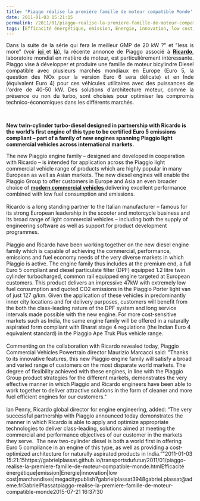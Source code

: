 ```yaml
---
title: "Piaggo réalise la première famille de moteur compatible Monde''"
date: 2011-01-03 15:21:15
permalink: /2011/01/piaggo-realise-la-premiere-famille-de-moteur-compatible-monde.html
tags: [Efficacité énergétique, emission, Energie, innovation, low cost, marchandises, megacity]
---
```


<p style="text-align: justify">Dans la suite de la série qui fera le meilleur GMP de 20 kW ?" et "less is more" (voir <strong><a href="https://gabrielplassat.github.io/transportsdufutur/2010/01/qui-sera-capable-de-faire-un-gmp-de-20-kw-au-meilleur-prix-.html"" target=""_blank"">ici </a></strong>et <strong><a href="https://gabrielplassat.github.io/transportsdufutur/2010/03/less-is-more-2.html"" target=""_blank"">là</a></strong>), la récente annonce de Piaggo associé à <strong><a href=""http://www.ricardo.com/News--Media/Press-releases/News-releases1/2010/Ricardo-cooperates-with-Piaggio-on-development-of-clean-and-fuel-efficient-light-commercial-vehicle-engine-family/"" target=""_blank"">Ricardo</a></strong>, laboratoire mondial en matière de moteur, est particulièrement intéressante. Piaggo vise à développer et produire une famille de moteur bicylindre Diesel compatible avec plusieurs marchés mondiaux en Europe (Euro 5, la question des NOx pour la version Euro 6 sera délicate) et en Inde (équivalent Euro 4) pour ces véhicules utilitaires avec des puissances de l'ordre de 40-50 kW. Des solutions d'architecture moteur, comme la présence ou non du turbo, sont choisies pour optimiser les compromis technico-économiques dans les différents marchés.</p> <p style=""text-align: justify""><a href="https://gabrielplassat.github.io/transportsdufutur/wp-content/uploads/sites/6/old/6a0120a66d2ad4970b0148c744d1db970c-800wi.jpg"" rel=""lightbox""><img alt=""Piaggo2"" class=""asset  asset-image at-xid-6a0120a66d2ad4970b0148c744d1db970c"" src=""/wp-content/uploads/sites/6/old/6a0120a66d2ad4970b0148c744d1db970c-500wi.jpg"" style=""margin-left: automargin-right: auto"" title=""Piaggo2"" /></a> </p> <p style=""text-align: justify""><strong>New twin-cylinder turbo-diesel designed in partnership with Ricardo is the world’s first engine of this type to be certified Euro 5 emissions compliant – part of a family of new engines spanning Piaggio light commercial vehicles across international markets. </strong></p>  <!--more-->  The new Piaggio engine family – designed and developed in cooperation with Ricardo – is intended for application across the Piaggio light commercial vehicle range of products which are highly popular in many European as well as Asian markets. The new diesel engines will enable the Piaggio Group to offer customers in Europe and Asia an even broader choice of <strong><a href=""http://piaggio.co.in/Category/products/choose-your-ape.aspx"" target=""_blank"">modern commercial vehicles </a></strong>delivering excellent performance combined with low fuel consumption and emissions.<br /><br />Ricardo is a long standing partner to the Italian manufacturer – famous for its strong European leadership in the scooter and motorcycle business and its broad range of light commercial vehicles – including both the supply of engineering software as well as support for product development programmes.<br /><br />Piaggio and Ricardo have been working together on the new diesel engine family which is capable of achieving the commercial, performance, emissions and fuel economy needs of the very diverse markets in which Piaggio is active. The engine family thus includes at the premium end, a full Euro 5 compliant and diesel particulate filter (DPF) equipped 1.2 litre twin cylinder turbocharged, common rail equipped engine targeted at European customers. This product delivers an impressive 47kW with extremely low fuel consumption and quoted CO2 emissions in the Piaggio Porter light van of just 127 g/km. Given the application of these vehicles in predominantly inner city locations and for delivery purposes, customers will benefit from the both the class-leading nature of the DPF system and long service intervals made possible with the new engine. For more cost-sensitive markets such as India, the same engine family will be offered in a naturally aspirated form compliant with Bharat stage 4 regulations (the Indian Euro 4 equivalent standard) in the Piaggio Ape Truk Plus vehicle range.<br /><br />Commenting on the collaboration with Ricardo revealed today, Piaggio Commercial Vehicles Powertrain director Maurizio Marcacci said: "Thanks to its innovative features, this new Piaggio engine family will satisfy a broad and varied range of customers on the most disparate world markets. The degree of flexibility achieved with these engines, in line with the Piaggio Group product strategies for the different markets, demonstrates the very effective manner in which Piaggio and Ricardo engineers have been able to work together to deliver attractive solutions in the form of cleaner and more fuel efficient engines for our customers."<br /><br />Ian Penny, Ricardo global director for engine engineering, added: “The very successful partnership with Piaggio announced today demonstrates the manner in which Ricardo is able to apply and optimize appropriate technologies to deliver class-leading, solutions aimed at meeting the commercial and performance objectives of our customer in the markets they serve.  The new two-cylinder diesel is both a world first in offering Euro 5 compliance in an engine of this type, as well as providing a cost-optimized architecture for naturally aspirated products in India.”"2011-01-03 15:21:15https://gabrielplassat.github.io/transportsdufutur/2011/01/piaggo-realise-la-premiere-famille-de-moteur-compatible-monde.htmlEfficacité énergétique|emission|Energie|innovation|low cost|marchandises|megacitypublish7gabrielplassat3948gabriel.plassat@ademe.frGabrielPlassatpiaggo-realise-la-premiere-famille-de-moteur-compatible-monde2015-07-21 16:37:30
